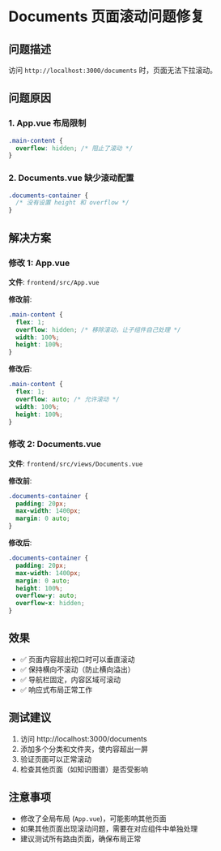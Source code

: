 # Documents 页面滚动问题修复

## 问题描述
访问 `http://localhost:3000/documents` 时，页面无法下拉滚动。

## 问题原因

### 1. App.vue 布局限制
```css
.main-content {
  overflow: hidden; /* 阻止了滚动 */
}
```

### 2. Documents.vue 缺少滚动配置
```css
.documents-container {
  /* 没有设置 height 和 overflow */
}
```

## 解决方案

### 修改 1: App.vue
**文件**: `frontend/src/App.vue`

**修改前**:
```css
.main-content {
  flex: 1;
  overflow: hidden; /* 移除滚动，让子组件自己处理 */
  width: 100%;
  height: 100%;
}
```

**修改后**:
```css
.main-content {
  flex: 1;
  overflow: auto; /* 允许滚动 */
  width: 100%;
  height: 100%;
}
```

### 修改 2: Documents.vue
**文件**: `frontend/src/views/Documents.vue`

**修改前**:
```css
.documents-container {
  padding: 20px;
  max-width: 1400px;
  margin: 0 auto;
}
```

**修改后**:
```css
.documents-container {
  padding: 20px;
  max-width: 1400px;
  margin: 0 auto;
  height: 100%;
  overflow-y: auto;
  overflow-x: hidden;
}
```

## 效果
- ✅ 页面内容超出视口时可以垂直滚动
- ✅ 保持横向不滚动（防止横向溢出）
- ✅ 导航栏固定，内容区域可滚动
- ✅ 响应式布局正常工作

## 测试建议
1. 访问 http://localhost:3000/documents
2. 添加多个分类和文件夹，使内容超出一屏
3. 验证页面可以正常滚动
4. 检查其他页面（如知识图谱）是否受影响

## 注意事项
- 修改了全局布局 (`App.vue`)，可能影响其他页面
- 如果其他页面出现滚动问题，需要在对应组件中单独处理
- 建议测试所有路由页面，确保布局正常
